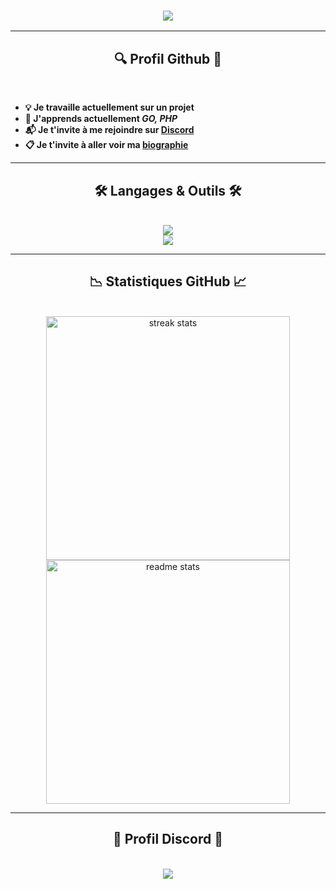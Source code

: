 <h3 align="center">
    <img src="https://readme-typing-svg.herokuapp.com/?font=Righteous&size=35&center=true&vCenter=true&width=500&height=70&duration=4000&color=0003F7&lines=salut+toi+!+🧸;" />
</h3>

<hr/>


<h2 align="center">🔍 Profil Github 🔎</h2>
   <br/>
<div align="left">
  
- **💡 Je travaille actuellement sur un projet**
- **💼 J'apprends actuellement ***GO, PHP*****
- **📬 Je t'invite à me rejoindre sur [Discord](https://discord.com/users/689890476811354242)**
- **📋 Je t'invite à aller voir ma [biographie](https://dsc.bio/Matgord)**
</div>
 
<hr/>

 
<h2 align="center">🛠️ Langages & Outils 🛠️</h2>
   <br/>
<div align="center">
    <img src="https://skillicons.dev/icons?i=js,html,css,nodejs,md,java,ruby,ts,mongodb,mysql,sqlite" /><br>
    <img src="https://skillicons.dev/icons?i=vscode,powershell,wordpress,ps,ai,github,git,discord,bots"/>
</div>

<hr/>


<h2 align="center">📉 Statistiques GitHub 📈</h2>
   <br>
<div align=center>
      <img width=390 src="https://github-readme-stats.vercel.app/api?username=MatgordFR&theme=dark&show_icons=true&hide_border=false&count_private=false" alt="streak stats"/>
      <img width=390 src="https://github-readme-stats.vercel.app/api/top-langs/?username=MatgordFR&theme=dark&show_icons=true&hide_border=false&layout=compact" alt="readme stats" />
</div>

<hr/>


<h2 align="center">📁 Profil Discord 📂</h2>
   <br>
<div align="center">
      <img src='https://lanyard-profile-readme.vercel.app/api/689890476811354242' /></a>
</div>
